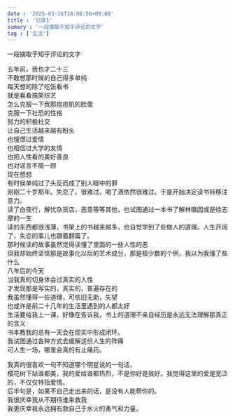```yaml
---
date : '2025-03-16T18:06:56+08:00'
title : '记录1'
sumary : '一段摘取于知乎评论的文字'
tag : ['生活']
---
```


一段摘取于知乎评论的文字

<!--more-->

五年前，我也才二十三  
不敢想那时候的自己得多单纯  
每天想的除了吃饭看书  
就是看看搞笑综艺  
怎么克服一下我那痘痘肌的脸蛋  
克服一下社恐的性格  
努力的积极社交  
让自己生活越来越有盼头  
也憧憬过爱情  
也相信过大学的友情  
也把人性看的美好善良  
也对谣言不屑一顾  
现在想想  
有时候单纯过了头反而成了别人眼中的罪  
刚刚二十岁那年。失恋了。很难过，喝了酒依然很难过。于是开始决定读书转移注意力。  
读了白夜行，解忧杂货店，恶意等等其他，也试图通过一本书了解林徽因或是徐志摩的一生  
读的东西都很浅薄，书架上的书越来越多，也自觉学到了些做人的道理。人生开阔了，失恋的事儿也跟着翻篇了。  
那时候读的故事虽然觉得读懂了里面的一些人性的恶  
但我却始终坚信那是故事化以后的艺术成分，那是极少数的个例，我以为我懂了些什么  
八年后的今天  
当我真的切身体会过真实的人性  
才发现那是写实的，真实的，普遍存在的  
我虽然懂得一些道理，可依旧无助，失望  
也或许是前二十几年的生活里遇到的人都太好  
生活要给我上一课，好像在告诉我，书上的道理不亲自经历是永远无法理解那真正的含义  
书本教我的总有一天会在现实中形成闭环。  
我试图通过各种方式去缓解这份人生的阵痛  
可人生一场，哪里会真的有止痛药。  

我真的很喜欢一句不知道哪个明星说的一句话，  
樱花树下站谁都美，我的爱给谁都热烈，不是你好是我好。我觉得这里的爱是宽泛的，不仅仅特指爱情。  
后半句是，如果不自己走出来的话，是没有人能帮你的。  
我很庆幸我从不期待谁来救我  
我更庆幸我永远拥有救自己于水火的勇气和力量。    